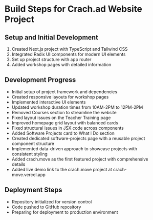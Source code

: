 # Build Steps for Crach.ad Website Project

## Setup and Initial Development
1. Created Next.js project with TypeScript and Tailwind CSS
2. Integrated Radix UI components for modern UI elements
3. Set up project structure with app router
4. Added workshop pages with detailed information

## Development Progress
- Initial setup of project framework and dependencies
- Created responsive layouts for workshop pages
- Implemented interactive UI elements
- Updated workshop duration times from 10AM-2PM to 12PM-2PM
- Removed Courses section to streamline the website
- Fixed layout issues on the Teacher Training page
- Improved homepage grid layout with balanced cards
- Fixed structural issues in JSX code across components
- Added Software Projects card to What I Do section
- Created dedicated software-projects page with a reusable project component structure
- Implemented data-driven approach to showcase projects with consistent styling
- Added crach.move as the first featured project with comprehensive details
- Added live demo link to the crach.move project at crach-move.vercel.app

## Deployment Steps
- Repository initialized for version control
- Code pushed to GitHub repository
- Preparing for deployment to production environment